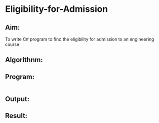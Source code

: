 # Eligibility-for-Admission

## Aim:
To write C# program to find the eligibility for admission to an engineering course

## Algorithnm:

## Program:
```Console.WriteLine("Hello");

```



## Output:



## Result:
